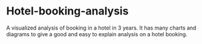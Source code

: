 # Hotel-booking-analysis
A visualized analysis of booking in a hotel in 3 years.
It has many charts and diagrams to give a good and easy to explain analysis on a hotel booking.
